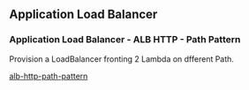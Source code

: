 ## Application Load Balancer

### Application Load Balancer - ALB HTTP - Path Pattern

Provision a LoadBalancer fronting 2 Lambda on dfferent Path.

[alb-http-path-pattern](alb-http-path-pattern.yaml)
